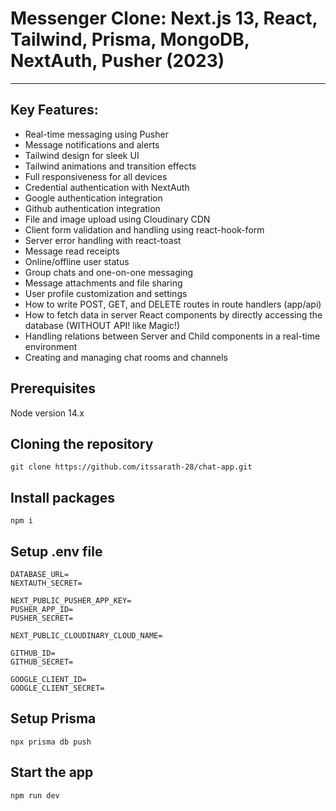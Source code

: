 # Messenger Clone: Next.js 13, React, Tailwind, Prisma, MongoDB, NextAuth, Pusher (2023)
___

## Key Features:

+ Real-time messaging using Pusher
+ Message notifications and alerts
+ Tailwind design for sleek UI
+ Tailwind animations and transition effects
+ Full responsiveness for all devices
+ Credential authentication with NextAuth
+ Google authentication integration
+ Github authentication integration
+ File and image upload using Cloudinary CDN
+ Client form validation and handling using react-hook-form
+ Server error handling with react-toast
+ Message read receipts
+ Online/offline user status
+ Group chats and one-on-one messaging
+ Message attachments and file sharing
+ User profile customization and settings
+ How to write POST, GET, and DELETE routes in route handlers (app/api)
+ How to fetch data in server React components by directly accessing the database (WITHOUT API! like Magic!)
+ Handling relations between Server and Child components in a real-time environment
+ Creating and managing chat rooms and channels

## Prerequisites
Node version 14.x

## Cloning the repository
```
git clone https://github.com/itssarath-28/chat-app.git
```

## Install packages
```
npm i
```

## Setup .env file
```
DATABASE_URL=
NEXTAUTH_SECRET=

NEXT_PUBLIC_PUSHER_APP_KEY=
PUSHER_APP_ID=
PUSHER_SECRET=

NEXT_PUBLIC_CLOUDINARY_CLOUD_NAME=

GITHUB_ID=
GITHUB_SECRET=

GOOGLE_CLIENT_ID=
GOOGLE_CLIENT_SECRET=
```

## Setup Prisma
```
npx prisma db push
```

## Start the app
```
npm run dev
```
